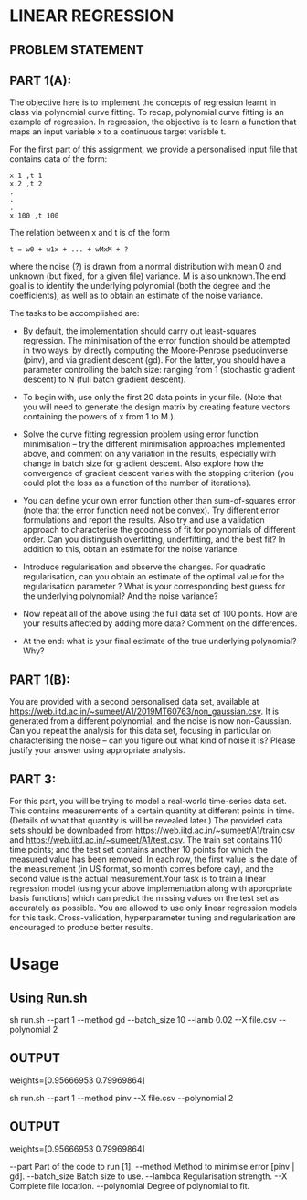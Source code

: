 # LINEAR REGRESSION
## PROBLEM STATEMENT

## PART 1(A):
The objective here is to implement the concepts of regression learnt in class via polynomial curve fitting. To recap, polynomial curve fitting is an example of regression. In regression, the objective is to learn a function that maps an input variable x to a continuous target variable t.

For the first part of this assignment, we provide a personalised input file that contains data of the form:

````
x 1 ,t 1
x 2 ,t 2
.
.
.
x 100 ,t 100

````

The relation between x and t is of the form

````
t = w0 + w1x + ... + wMxM + ? 
````

where the noise (?) is drawn from a normal distribution with mean 0 and unknown (but fixed, for a given file) variance. M is also unknown.The end goal is to identify the underlying polynomial (both the degree and the coefficients), as well as to obtain an estimate of the noise variance.

The tasks to be accomplished are:

* By default, the implementation should carry out least-squares regression. The minimisation of the error function should be attempted in two ways: by directly computing the Moore-Penrose pseduoinverse (pinv), and via gradient descent (gd). For the latter, you should have a parameter controlling the batch size: ranging from 1 (stochastic gradient descent) to N (full batch gradient descent).

* To begin with, use only the first 20 data points in your file. (Note that you will need to generate the design matrix by creating feature vectors containing the powers of x from 1 to M.)

* Solve the curve fitting regression problem using error function minimisation – try the different minimisation approaches implemented above, and comment on any variation in the results, especially with change in batch size for gradient descent. Also explore how the convergence of gradient descent varies with the stopping criterion (you could plot the loss as a function of the number of iterations).

* You can define your own error function other than sum-of-squares error (note that the error function need not be convex). Try different error formulations and report the results. Also try and use a validation approach to characterise the goodness of fit for polynomials of different order. Can you distinguish overfitting, underfitting, and the best fit? In addition to this, obtain an estimate for the noise variance.

* Introduce regularisation and observe the changes. For quadratic regularisation, can you obtain an estimate of the optimal value for the regularisation parameter ? What is your corresponding best guess for the underlying polynomial? And the noise variance?

* Now repeat all of the above using the full data set of 100 points. How are your results affected by adding more data? Comment on the differences.

* At the end: what is your final estimate of the true underlying polynomial? Why?

## PART 1(B):
You are provided with a second personalised data set, available at https://web.iitd.ac.in/~sumeet/A1/2019MT60763/non_gaussian.csv. It is generated from a different polynomial, and the noise is now non-Gaussian. Can you repeat the analysis for this data set, focusing in particular on characterising the noise – can you figure out what kind of noise it is? Please justify your answer using appropriate analysis.

## PART 3:
For this part, you will be trying to model a real-world time-series data set. This contains measurements of a certain quantity at different points in time. (Details of what that quantity is will be revealed later.) The provided data sets should be downloaded from https://web.iitd.ac.in/~sumeet/A1/train.csv and https://web.iitd.ac.in/~sumeet/A1/test.csv. The train set contains 110 time points; and the test set contains another 10 points for which the measured value has been removed. In each row, the first value is the
date of the measurement (in US format, so month comes before day), and the second value is the actual measurement.Your task is to train a linear regression model (using your above implementation along with appropriate basis functions) which can predict the missing values on the test set as accurately as possible. You are allowed to use only linear regression models for this task. Cross-validation, hyperparameter tuning and regularisation are encouraged to produce better results.
  
# Usage

## Using Run.sh

sh run.sh --part 1 --method gd --batch_size 10 --lamb 0.02 --X file.csv --polynomial 2
## OUTPUT
weights=[0.95666953 0.79969864]

sh run.sh --part 1 --method pinv --X file.csv --polynomial 2
## OUTPUT
weights=[0.95666953 0.79969864]

--part        Part of the code to run [1].
--method      Method to minimise error [pinv | gd].
--batch_size  Batch size to use.
--lambda      Regularisation strength.
--X           Complete file location.
--polynomial  Degree of polynomial to fit.
